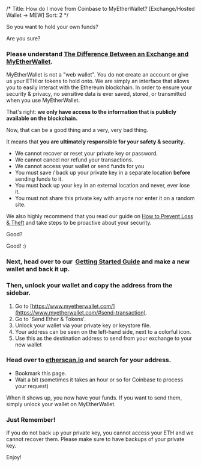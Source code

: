 /*
Title: How do I move from Coinbase to MyEtherWallet? [Exchange/Hosted Wallet -> MEW] 
Sort: 2
*/

So you want to hold your own funds? 

Are you sure?

### Please understand [The Difference Between an Exchange and MyEtherWallet](https://myetherwallet.groovehq.com/knowledge_base/topics/what-is-the-difference-between-an-exchange-eg-coinbase-kraken-gemini-poloniex-bittrex-and-myetherwallet). 

MyEtherWallet is not a "web wallet". You do not create an account or give us your ETH or tokens to hold onto. We are simply an interface that allows you to easily interact with the Ethereum blockchain. In order to ensure your security & privacy, no sensitive data is ever saved, stored, or transmitted when you use MyEtherWallet. 

That's right: **we only have access to the information that is publicly available on the blockchain.**

Now, that can be a good thing and a very, very bad thing. 

It means that **you are ultimately responsible for your safety & security.**

-   We cannot recover or reset your private key or password.
-   We cannot cancel nor refund your transactions.
-   We cannot access your wallet or send funds for you
-  You must save / back up your private key in a separate location **before** sending funds to it.
-  You must back up your key in an external location and never, ever lose it.
-  You must not share this private key with anyone nor enter it on a random site.

We also highly recommend that you read our guide on [How to Prevent Loss & Theft](https://myetherwallet.groovehq.com/knowledge_base/topics/protecting-yourself-and-your-funds) and take steps to be proactive about your security.  

Good?

Good! :)

### Next, head over to our  [Getting Started Guide](https://myetherwallet.groovehq.com/knowledge_base/topics/how-do-i-save-slash-backup-my-wallet) and make a new wallet and back it up.

### Then, unlock your wallet and copy the address from the sidebar. 

1.  Go to [https://www.myetherwallet.com/](https://www.myetherwallet.com/#send-transaction).
2.  Go to 'Send Ether & Tokens'.
3.  Unlock your wallet via your private key or keystore file.
4.  Your address can be seen on the left-hand side, next to a colorful icon.
5.  Use this as the destination address to send from your exchange to your new wallet


### Head over to [etherscan.io](https://etherscan.io/) and search for your address. 

-  Bookmark this page. 
-  Wait a bit (sometimes it takes an hour or so for Coinbase to process your request)

When it shows up, you now have your funds. If you want to send them, simply unlock your wallet on MyEtherWallet. 

### Just Remember!

If you do not back up your private key, you cannot access your ETH and we cannot recover them. Please make sure to have backups of your private key.  


Enjoy!